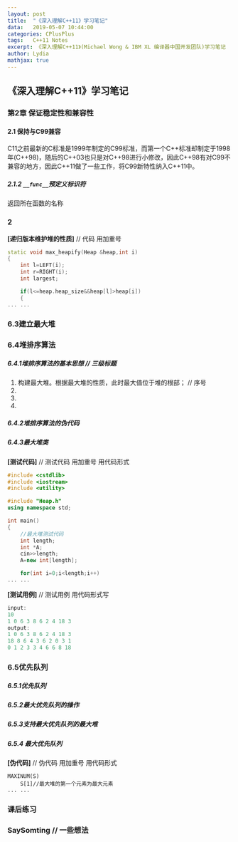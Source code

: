 ```yaml
---
layout:	post
title:	"《深入理解C++11》学习笔记"
data:	2019-05-07 10:44:00
categories: CPlusPlus
tags:	C++11 Notes
excerpt: 《深入理解C++11》(Michael Wong & IBM XL 编译器中国开发团队)学习笔记
author: Lydia
mathjax: true
---
```


## **《深入理解C++11》学习笔记** 

### **第2章 保证稳定性和兼容性**         
#### **2.1 保持与C99兼容**
C11之前最新的C标准是1999年制定的C99标准，而第一个C++标准却制定于1998年(C++98)，随后的C++03也只是对C++98进行小修改，因此C++98有对C99不兼容的地方，因此C++11做了一些工作，将C99新特性纳入C++11中。  
##### **2.1.2 `__func__`预定义标识符**
返回所在函数的名称

### **2**

**[递归版本维护堆的性质]**  // 代码 用加重号
```cpp
static void max_heapify(Heap &heap,int i)
{
	int l=LEFT(i);
	int r=RIGHT(i);
	int largest;

	if(l<=heap.heap_size&&heap[l]>heap[i])
	{
... ...
```

### **6.3建立最大堆**      

### **6.4堆排序算法**

##### **6.4.1堆排序算法的基本思想**     // 三级标题
1. 构建最大堆。根据最大堆的性质，此时最大值位于堆的根部；   // 序号
2. 
3. 
4. 

##### **6.4.2堆排序算法的伪代码**

##### **6.4.3最大堆类**

**[测试代码]**    // 测试代码 用加重号 用代码形式
```cpp
#include <cstdlib>
#include <iostream>
#include <utility>

#include "Heap.h"
using namespace std;

int main()
{
    //最大堆测试代码
    int length;
    int *A;
    cin>>length;
    A=new int[length];

    for(int i=0;i<length;i++)
... ...
```

**[测试用例]**   // 测试用例 用代码形式写
```cpp
input:
10
1 0 6 3 8 6 2 4 18 3
output:
1 0 6 3 8 6 2 4 18 3
18 8 6 4 3 6 2 0 3 1
0 1 2 3 3 4 6 6 8 18
```

### **6.5优先队列**
##### **6.5.1优先队列**

##### **6.5.2最大优先队列的操作**

##### **6.5.3支持最大优先队列的最大堆**

##### **6.5.4 最大优先队列**
**[伪代码]**      // 伪代码 用加重号 用代码形式
```
MAXINUM(S)
	S[1]//最大堆的第一个元素为最大元素
... ...
```
### **课后练习**

### **SaySomting**   // 一些想法 